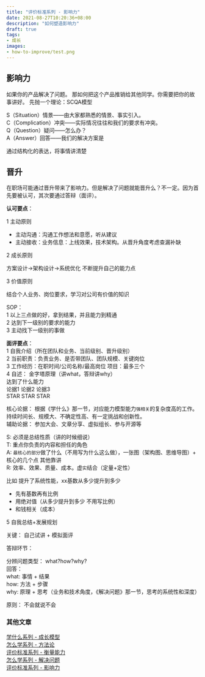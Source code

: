 ```yaml
---
title: "评价标准系列 - 影响力"
date: 2021-08-27T10:20:36+08:00
description: "如何塑造影响力"
draft: true
tags:
- 成长
images:
- how-to-improve/test.png
---  
```


## 影响力

如果你的产品解决了问题。 那如何把这个产品推销给其他同学。你需要把你的故事讲好。
先抛一个理论：SCQA模型

S（Situation）情景——由大家都熟悉的情景、事实引入。  
C（Complication）冲突——实际情况往往和我们的要求有冲突。  
Q（Question）疑问——怎么办？  
A（Answer）回答——我们的解决方案是  

通过结构化的表达，将事情讲清楚  

## 晋升

在职场可能通过晋升带来了影响力。但是解决了问题就能晋升么？不一定。因为首先要被认可，其次要通过答辩（面评）。

**认可要点**： 

1 主动原则

+ 主动沟通：沟通工作想法和意愿，听从建议
+ 主动接收：业务信息：上线效果，技术架构。从晋升角度考虑查漏补缺

2 成长原则

方案设计->架构设计->系统优化 不断提升自己的能力点

3 价值原则

结合个人业务、岗位要求，学习对公司有价值的知识

SOP：   
1 以上三点做的好，拿到结果，并且能力到精通   
2 达到下一级别的要求的能力  
3 主动找下一级别的事做  

**面评要点**：  
1 自我介绍（所在团队和业务、当前级别、晋升级别）  
2 当前职责：负责业务、是否带团队、团队规模、关键岗位  
3 工作经历：在职时间/公司名称/最高岗位 项目：最多三个  
4 自述： 金字塔原理（讲what，答辩讲why）  
       达到了什么能力  
论据1     论据2    论据3  
STAR     STAR     STAR  

核心论据： 根据《学什么》那一节，对应能力模型能力`强相关`的复杂度高的工作。持续时间长、规模大、不确定性高、有一定挑战和创新性。  
辅助论据： 参加大会、文章分享、虚拟组长、参与开源等

S: 必须是总结性质（讲的时候细说）  
T: 重点你负责的内容和担任的角色  
A: `最核心的部分`做了什么（不用写为什么这么做），一张图（架构图、思维导图）+ 核心的几个点 其他靠讲  
R: 效率、效果、质量、成本。虚`实`结合（定量+定性）  

比如 提升了系统性能，xx基数从多少提升到多少  

+ 先有基数再有比例
+ 用绝对值（从多少提升到多少  不用写比例）
+ 和钱相关（成本）
  
5 自我总结+发展规划

关键： 自己试讲 + 模拟面评

答辩环节：   

分辨问题类型： what?how?why?  
回答：  
what: 事情 + 结果  
how: 方法 + 步骤  
why: 原理 + 思考（业务和技术角度，《解决问题》那一节，思考的系统性和深度）  

原则： 不会就说不会

### 其他文章

[学什么系列 - 成长模型](../how-to-improve)  
[怎么学系列 - 方法论](../how-to-improve2)  
[评价标准系列 - 衡量能力](../how-to-improve3)  
[怎么学系列 - 解决问题](../how-to-improve4)  
[评价标准系列 - 影响力](../how-to-improve5)  
